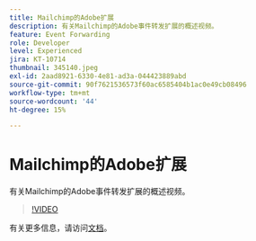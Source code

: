 ```yaml
---
title: Mailchimp的Adobe扩展
description: 有关Mailchimp的Adobe事件转发扩展的概述视频。
feature: Event Forwarding
role: Developer
level: Experienced
jira: KT-10714
thumbnail: 345140.jpeg
exl-id: 2aad8921-6330-4e81-ad3a-044423889abd
source-git-commit: 90f7621536573f60ac6585404b1ac0e49cb08496
workflow-type: tm+mt
source-wordcount: '44'
ht-degree: 15%

---
```


# Mailchimp的Adobe扩展

有关Mailchimp的Adobe事件转发扩展的概述视频。

>[!VIDEO](https://video.tv.adobe.com/v/345140/?quality=12&learn=on)

有关更多信息，请访问[文档](https://experienceleague.adobe.com/docs/experience-platform/tags/extensions/adobe/mailchimp-edge/overview.html)。
